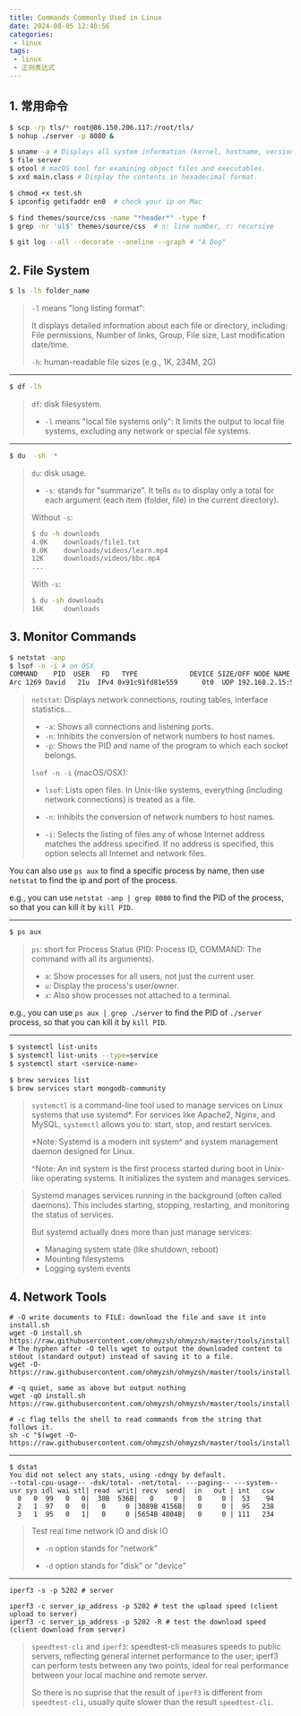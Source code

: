 ```yaml
---
title: Commands Commonly Used in Linux
date: 2024-08-05 12:40:56
categories:
 - linux
tags:
 - linux
 - 正则表达式
---
```


## 1. 常用命令 

```bash
$ scp -rp tls/* root@86.150.206.117:/root/tls/
$ nohup ./server -p 8080 &

$ uname -a # Displays all system information (kernel, hostname, version, etc.).
$ file server 
$ otool # macOS tool for examining object files and executables.
$ xxd main.class # Display the contents in hexadecimal format.

$ chmod +x test.sh
$ ipconfig getifaddr en0  # check your ip on Mac

$ find themes/source/css -name "*header*" -type f
$ grep -nr 'ul$' themes/source/css  # n: line number, r: recursive

$ git log --all --decorate --oneline --graph # "A Dog" 
```

## 2. File System

```bash
$ ls -lh folder_name
```

> `-l` means "long listing format":
>
> It displays detailed information about each file or directory, including: File permissions, Number of links, Group, File size, Last modification date/time. 
>
> `-h`: human-readable file sizes (e.g., 1K, 234M, 2G)

---

```bash
$ df -lh
```

>`df`: disk filesystem.
>
>- `-l` means "local file systems only": It limits the output to local file systems, excluding any network or special file systems. 

---

```bash
$ du  -sh  *
```

> `du`: disk usage.
>
> - `-s`: stands for "summarize". It tells `du` to display only a total for each argument (each item (folder, file) in the current directory).
>
> Without `-s`:
>
> ```bash
> $ du -h downloads
> 4.0K    downloads/file1.txt
> 8.0K    downloads/videos/learn.mp4
> 12K     downloads/videos/bbc.mp4
> ...
> ```
>
> With `-s`:
>
> ```bash
> $ du -sh downloads
> 16K     downloads
> ```
> 

## 3. Monitor Commands

```bash
$ netstat -anp
$ lsof -n -i # on OSX
COMMAND    PID  USER   FD   TYPE             DEVICE SIZE/OFF NODE NAME
Arc 1269 David   21u  IPv4 0x91c91fd81e559      0t0  UDP 192.168.2.15:50307->142.251.35.174:https
```

> `netstat`: Displays network connections, routing tables, interface statistics...
>
> - `-a`: Shows all connections and listening ports.
> - `-n`: Inhibits the conversion of network numbers to host names.
> - `-p`: Shows the PID and name of the program to which each socket belongs.
>
> `lsof -n -i` (macOS/OSX):
>
> - `lsof`: Lists open files. In Unix-like systems, everything (including network connections) is treated as a file.
>
> - `-n`: Inhibits the conversion of network numbers to host names.
>
> - `-i`: Selects the listing of files any of whose Internet address matches the address specified. If no address is specified, this option selects all Internet and network files.

You can also use `ps aux` to find a specific process by name, then use `netstat` to find the ip and port of the process. 

e.g., you can use `netstat -anp | grep 8080` to find the PID of the process, so that you can kill it by `kill PID`.

---

```bash
$ ps aux
```

> `ps`: short for Process Status (PID: Process ID, COMMAND: The command with all its arguments). 
>
> - `a`: Show processes for all users, not just the current user.
> - `u`: Display the process's user/owner.
> - `x`: Also show processes not attached to a terminal.

e.g., you can use `ps aux | grep ./server` to find the PID of `./server` process, so that you can kill it by `kill PID`.

---

```bash
$ systemctl list-units
$ systemctl list-units --type=service
$ systemctl start <service-name>

$ brew services list
$ brew services start mongodb-community
```

> `systemctl` is a command-line tool used to manage services on Linux systems that use systemd*. For services like Apache2, Nginx, and MySQL, `systemctl` allows you to: start, stop, and restart services. 
>
> *Note: Systemd is a modern init system^ and system management daemon designed for Linux.
>
> ^Note: An init system is the first process started during boot in Unix-like operating systems. It initializes the system and manages services. 

> Systemd manages services running in the background (often called daemons). This includes starting, stopping, restarting, and monitoring the status of services.
>
> But systemd actually does more than just manage services:
>
> - Managing system state (like shutdown, reboot)
> - Mounting filesystems
> - Logging system events

## 4. Network Tools

```shell
# -O write documents to FILE: download the file and save it into install.sh
wget -O install.sh https://raw.githubusercontent.com/ohmyzsh/ohmyzsh/master/tools/install.sh
# The hyphen after -O tells wget to output the downloaded content to stdout (standard output) instead of saving it to a file.
wget -O- https://raw.githubusercontent.com/ohmyzsh/ohmyzsh/master/tools/install.sh

# -q quiet, same as above but output nothing
wget -qO install.sh https://raw.githubusercontent.com/ohmyzsh/ohmyzsh/master/tools/install.sh

# -c flag tells the shell to read commands from the string that follows it.
sh -c "$(wget -O- https://raw.githubusercontent.com/ohmyzsh/ohmyzsh/master/tools/install.sh)"
```

---

```shell
$ dstat
You did not select any stats, using -cdngy by default.
--total-cpu-usage-- -dsk/total- -net/total- ---paging-- ---system--
usr sys idl wai stl| read  writ| recv  send|  in   out | int   csw
  0   0  99   0   0|  30B  536B|   0     0 |   0     0 |  53    94
  2   1  97   0   0|   0     0 |3089B 4156B|   0     0 |  95   238
  3   1  95   0   1|   0     0 |5654B 4804B|   0     0 | 111   234
```

> Test real time network IO and disk IO
>
> - `-n` option stands for "network"
>
> - `-d` option stands for "disk" or "device"

---

```shell
iperf3 -s -p 5202 # server

iperf3 -c server_ip_address -p 5202 # test the upload speed (client upload to server)
iperf3 -c server_ip_address -p 5202 -R # test the download speed (client download from server)
```

> `speedtest-cli` and `iperf3`: speedtest-cli measures speeds to public servers, reflecting general internet performance to the user; iperf3 can perform tests between any two points, ideal for real performance between your local machine and remote server. 
>
> So there is no suprise that the result of `iperf3` is different from `speedtest-cli`, usually quite slower than the result `speedtest-cli`. 

